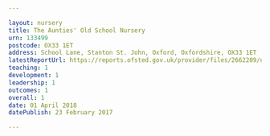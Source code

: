 ```yaml
---

layout: nursery
title: The Aunties' Old School Nursery
urn: 133499
postcode: OX33 1ET
address: School Lane, Stanton St. John, Oxford, Oxfordshire, OX33 1ET
latestReportUrl: https://reports.ofsted.gov.uk/provider/files/2662209/urn/133499.pdf
teaching: 1
development: 1
leadership: 1
outcomes: 1
overall: 1
date: 01 April 2018 
datePublish: 23 February 2017

---
```

